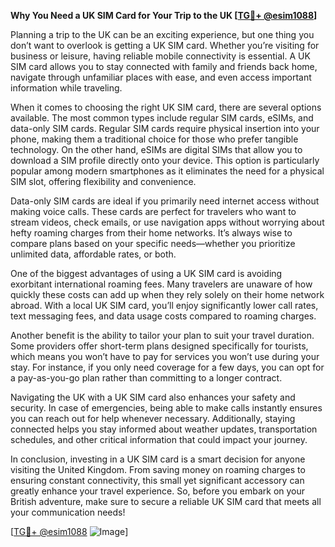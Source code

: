 **Why You Need a UK SIM Card for Your Trip to the UK [[TG💪+ @esim1088](https://t.me/s/esim1088)]**

Planning a trip to the UK can be an exciting experience, but one thing you don’t want to overlook is getting a UK SIM card. Whether you’re visiting for business or leisure, having reliable mobile connectivity is essential. A UK SIM card allows you to stay connected with family and friends back home, navigate through unfamiliar places with ease, and even access important information while traveling.

When it comes to choosing the right UK SIM card, there are several options available. The most common types include regular SIM cards, eSIMs, and data-only SIM cards. Regular SIM cards require physical insertion into your phone, making them a traditional choice for those who prefer tangible technology. On the other hand, eSIMs are digital SIMs that allow you to download a SIM profile directly onto your device. This option is particularly popular among modern smartphones as it eliminates the need for a physical SIM slot, offering flexibility and convenience.

Data-only SIM cards are ideal if you primarily need internet access without making voice calls. These cards are perfect for travelers who want to stream videos, check emails, or use navigation apps without worrying about hefty roaming charges from their home networks. It’s always wise to compare plans based on your specific needs—whether you prioritize unlimited data, affordable rates, or both.

One of the biggest advantages of using a UK SIM card is avoiding exorbitant international roaming fees. Many travelers are unaware of how quickly these costs can add up when they rely solely on their home network abroad. With a local UK SIM card, you’ll enjoy significantly lower call rates, text messaging fees, and data usage costs compared to roaming charges.

Another benefit is the ability to tailor your plan to suit your travel duration. Some providers offer short-term plans designed specifically for tourists, which means you won’t have to pay for services you won’t use during your stay. For instance, if you only need coverage for a few days, you can opt for a pay-as-you-go plan rather than committing to a longer contract.

Navigating the UK with a UK SIM card also enhances your safety and security. In case of emergencies, being able to make calls instantly ensures you can reach out for help whenever necessary. Additionally, staying connected helps you stay informed about weather updates, transportation schedules, and other critical information that could impact your journey.

In conclusion, investing in a UK SIM card is a smart decision for anyone visiting the United Kingdom. From saving money on roaming charges to ensuring constant connectivity, this small yet significant accessory can greatly enhance your travel experience. So, before you embark on your British adventure, make sure to secure a reliable UK SIM card that meets all your communication needs!

[[TG💪+ @esim1088](https://t.me/s/esim1088) ![Image](https://i.postimg.cc/Y0z9fWf4/image.png)]